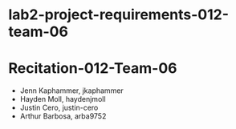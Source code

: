 # lab2-project-requirements-012-team-06
# Recitation-012-Team-06
- Jenn Kaphammer, jkaphammer
- Hayden Moll, haydenjmoll
- Justin Cero, justin-cero
- Arthur Barbosa, arba9752
